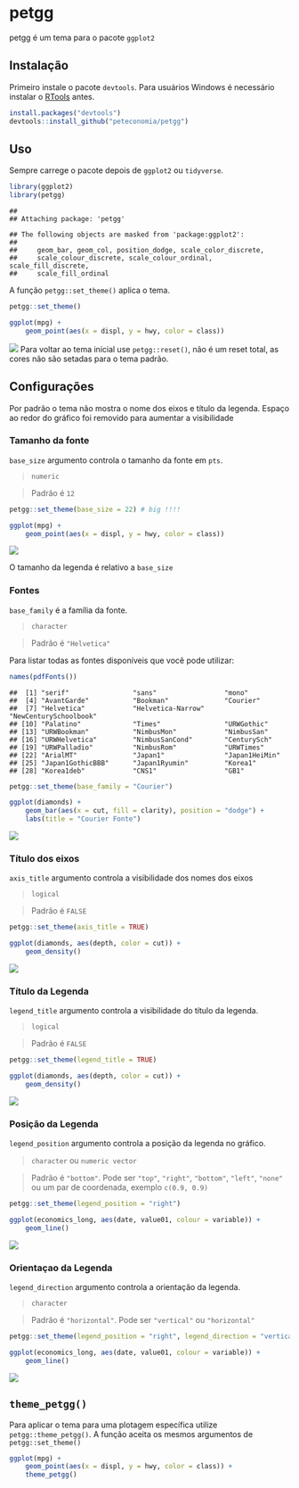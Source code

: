 petgg
================

petgg é um tema para o pacote `ggplot2`

## Instalação

Primeiro instale o pacote `devtools`. Para usuários Windows é necessário
instalar o [RTools](https://cran.r-project.org/bin/windows/Rtools/)
antes.

``` r
install.packages("devtools")
devtools::install_github("peteconomia/petgg")
```

## Uso

Sempre carrege o pacote depois de `ggplot2` ou `tidyverse`.

``` r
library(ggplot2)
library(petgg)
```

    ## 
    ## Attaching package: 'petgg'

    ## The following objects are masked from 'package:ggplot2':
    ## 
    ##     geom_bar, geom_col, position_dodge, scale_color_discrete,
    ##     scale_colour_discrete, scale_colour_ordinal, scale_fill_discrete,
    ##     scale_fill_ordinal

A função `petgg::set_theme()` aplica o tema.

``` r
petgg::set_theme()

ggplot(mpg) + 
    geom_point(aes(x = displ, y = hwy, color = class))
```

![](README_files/figure-gfm/unnamed-chunk-3-1.png)<!-- --> Para voltar
ao tema inicial use `petgg::reset()`, não é um reset total, as cores não
são setadas para o tema padrão.

## Configurações

Por padrão o tema não mostra o nome dos eixos e título da legenda.
Espaço ao redor do gráfico foi removido para aumentar a visibilidade

### Tamanho da fonte

`base_size` argumento controla o tamanho da fonte em `pts`.

> `numeric`

> Padrão é `12`

``` r
petgg::set_theme(base_size = 22) # big !!!!

ggplot(mpg) + 
    geom_point(aes(x = displ, y = hwy, color = class))
```

![](README_files/figure-gfm/unnamed-chunk-4-1.png)<!-- -->

O tamanho da legenda é relativo a `base_size`

### Fontes

`base_family` é a família da fonte.

> `character`

> Padrão é `"Helvetica"`

Para listar todas as fontes disponíveis que você pode utilizar:

``` r
names(pdfFonts())
```

    ##  [1] "serif"                "sans"                 "mono"                
    ##  [4] "AvantGarde"           "Bookman"              "Courier"             
    ##  [7] "Helvetica"            "Helvetica-Narrow"     "NewCenturySchoolbook"
    ## [10] "Palatino"             "Times"                "URWGothic"           
    ## [13] "URWBookman"           "NimbusMon"            "NimbusSan"           
    ## [16] "URWHelvetica"         "NimbusSanCond"        "CenturySch"          
    ## [19] "URWPalladio"          "NimbusRom"            "URWTimes"            
    ## [22] "ArialMT"              "Japan1"               "Japan1HeiMin"        
    ## [25] "Japan1GothicBBB"      "Japan1Ryumin"         "Korea1"              
    ## [28] "Korea1deb"            "CNS1"                 "GB1"

``` r
petgg::set_theme(base_family = "Courier")

ggplot(diamonds) + 
    geom_bar(aes(x = cut, fill = clarity), position = "dodge") +
    labs(title = "Courier Fonte")
```

![](README_files/figure-gfm/unnamed-chunk-6-1.png)<!-- -->

### Título dos eixos

`axis_title` argumento controla a visibilidade dos nomes dos eixos

> `logical`

> Padrão é `FALSE`

``` r
petgg::set_theme(axis_title = TRUE)

ggplot(diamonds, aes(depth, color = cut)) +
    geom_density()
```

![](README_files/figure-gfm/unnamed-chunk-7-1.png)<!-- -->

### Título da Legenda

`legend_title` argumento controla a visibilidade do título da legenda.

> `logical`

> Padrão é `FALSE`

``` r
petgg::set_theme(legend_title = TRUE)

ggplot(diamonds, aes(depth, color = cut)) +
    geom_density()
```

![](README_files/figure-gfm/unnamed-chunk-8-1.png)<!-- -->

### Posição da Legenda

`legend_position` argumento controla a posição da legenda no gráfico.

> `character` ou `numeric vector`

> Padrão é `"bottom"`. Pode ser `"top"`, `"right"`, `"bottom"`,
> `"left"`, `"none"` ou um par de coordenada, exemplo `c(0.9, 0.9)`

``` r
petgg::set_theme(legend_position = "right")

ggplot(economics_long, aes(date, value01, colour = variable)) + 
    geom_line()
```

![](README_files/figure-gfm/unnamed-chunk-9-1.png)<!-- -->

### Orientaçao da Legenda

`legend_direction` argumento controla a orientação da legenda.

> `character`

> Padrão é `"horizontal"`. Pode ser `"vertical"` ou `"horizontal"`

``` r
petgg::set_theme(legend_position = "right", legend_direction = "vertical")

ggplot(economics_long, aes(date, value01, colour = variable)) + 
    geom_line()
```

![](README_files/figure-gfm/unnamed-chunk-10-1.png)<!-- -->

## `theme_petgg()`

Para aplicar o tema para uma plotagem específica utilize
`petgg::theme_petgg()`. A função aceita os mesmos argumentos de
`petgg::set_theme()`

``` r
ggplot(mpg) + 
    geom_point(aes(x = displ, y = hwy, color = class)) +
    theme_petgg()
```
